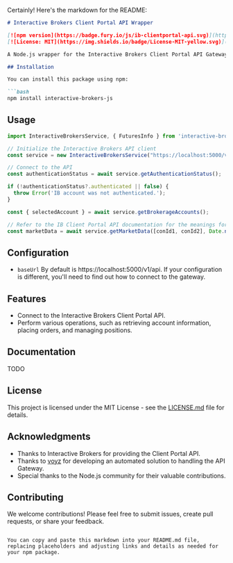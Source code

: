 Certainly! Here's the markdown for the README:

```markdown
# Interactive Brokers Client Portal API Wrapper

[![npm version](https://badge.fury.io/js/ib-clientportal-api.svg)](https://badge.fury.io/js/ib-clientportal-api)
[![License: MIT](https://img.shields.io/badge/License-MIT-yellow.svg)](https://opensource.org/licenses/MIT)

A Node.js wrapper for the Interactive Brokers Client Portal API Gateway using the Docker container provided by [voyz](https://github.com/Voyz/ibeam). This package simplifies the process of connecting to and interacting with the Interactive Brokers Client Portal API.

## Installation

You can install this package using npm:

```bash
npm install interactive-brokers-js
```

## Usage

```javascript
import InteractiveBrokersService, { FuturesInfo } from 'interactive-brokers-js';

// Initialize the Interactive Brokers API client
const service = new InteractiveBrokersService("https://localhost:5000/v1/api");

// Connect to the API
const authenticationStatus = await service.getAuthenticationStatus();

if (!authenticationStatus?.authenticated || false) {
  throw Error('IB account was not authenticated.');
}

const { selectedAccount } = await service.getBrokerageAccounts();

// Refer to the IB Client Portal API documentation for the meanings for field numerical values.
const marketData = await service.getMarketData([conId1, conId2], Date.now(), [31, 84, 85, 86, 88 7219, 7635, 7762]);
```

## Configuration

- `baseUrl` By default is https://localhost:5000/v1/api. If your configuration is different, you'll need to find out how to connect to the gateway.

## Features

- Connect to the Interactive Brokers Client Portal API.
- Perform various operations, such as retrieving account information, placing orders, and managing positions.

## Documentation

TODO

## License

This project is licensed under the MIT License - see the [LICENSE.md](LICENSE.md) file for details.

## Acknowledgments

- Thanks to Interactive Brokers for providing the Client Portal API.
- Thanks to [voyz](https://github.com/Voyz/ibeam) for developing an automated solution to handling the API Gateway.
- Special thanks to the Node.js community for their valuable contributions.

## Contributing

We welcome contributions! Please feel free to submit issues, create pull requests, or share your feedback.
```

You can copy and paste this markdown into your README.md file, replacing placeholders and adjusting links and details as needed for your npm package.

